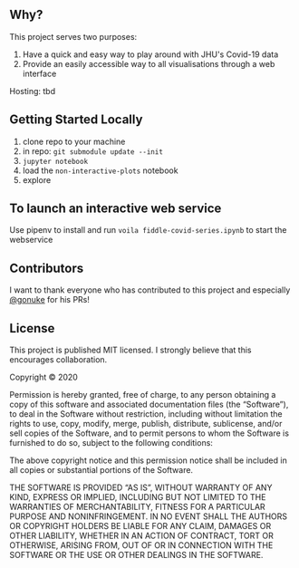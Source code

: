 Why?
-----

This project serves two purposes:
1. Have a quick and easy way to play around with JHU's Covid-19 data
2. Provide an easily accessible way to all visualisations through a web interface 

Hosting: tbd

Getting Started Locally
------------------------

1. clone repo to your machine
2. in repo: `git submodule update --init`
3. `jupyter notebook`
4. load the `non-interactive-plots` notebook
5. explore

To launch an interactive web service
-------------------------------------

Use pipenv to install and run `voila fiddle-covid-series.ipynb` to start the webservice

Contributors
-------------

I want to thank everyone who has contributed to this project and especially [@gonuke](https://github.com/gonuke) for his PRs!

License
--------

This project is published MIT licensed. I strongly believe that this encourages collaboration.  

Copyright © 2020

Permission is hereby granted, free of charge, to any person obtaining a copy of this software and
associated documentation files (the “Software”), to deal in the Software without restriction,
including without limitation the rights to use, copy, modify, merge, publish, distribute,
sublicense, and/or sell copies of the Software, and to permit persons to whom the Software
is furnished to do so, subject to the following conditions:  

The above copyright notice and this permission notice shall be included in all copies
or substantial portions of the Software.  

THE SOFTWARE IS PROVIDED “AS IS”, WITHOUT WARRANTY OF ANY KIND, EXPRESS OR IMPLIED, INCLUDING
BUT NOT LIMITED TO THE WARRANTIES OF MERCHANTABILITY, FITNESS FOR A PARTICULAR PURPOSE AND
NONINFRINGEMENT. IN NO EVENT SHALL THE AUTHORS OR COPYRIGHT HOLDERS BE LIABLE FOR ANY CLAIM,
DAMAGES OR OTHER LIABILITY, WHETHER IN AN ACTION OF CONTRACT, TORT OR OTHERWISE, ARISING FROM,
OUT OF OR IN CONNECTION WITH THE SOFTWARE OR THE USE OR OTHER DEALINGS IN THE SOFTWARE.
